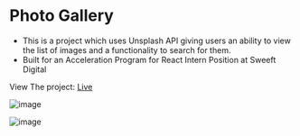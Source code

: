 # Photo Gallery

- This is a project which uses Unsplash API giving users an ability to view the list of images and a functionality to search for them.
- Built for an Acceleration Program for React Intern Position at Sweeft Digital

View The project: [Live](https://photo-gallery-umber-omega.vercel.app/)

![image](https://github.com/NikaBotchorishvili/photo_gallery/assets/58900787/c9aeecb8-1f8c-4ab8-b375-b15dea4115ba)

![image](https://github.com/NikaBotchorishvili/photo_gallery/assets/58900787/9da93731-a012-4c47-a11f-e85fdede3d03)
